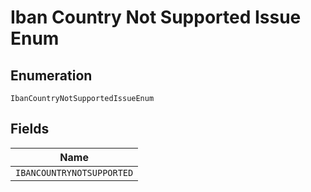 
# Iban Country Not Supported Issue Enum

## Enumeration

`IbanCountryNotSupportedIssueEnum`

## Fields

| Name |
|  --- |
| `IBANCOUNTRYNOTSUPPORTED` |

